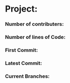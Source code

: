 # Project:
### Number of contributers:
### Number of lines of Code:
### First Commit:
### Latest Commit:
### Current Branches:
